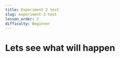 ```yaml
---
title: Experiment 2 test
slug: experiment-2-test
lesson_order: 2
difficulty: Beginner
---
```


# Lets see what will happen


<!-- QUIZ_BLOCK:{"id": "CyRZo4NedP", "type": "quiz", "data": {"quiz": "quiz-test-1"}} -->

